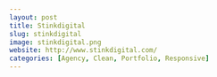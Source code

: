 ```yaml
---
layout: post
title: Stinkdigital
slug: stinkdigital
image: stinkdigital.png
website: http://www.stinkdigital.com/
categories: [Agency, Clean, Portfolio, Responsive]
---
```


